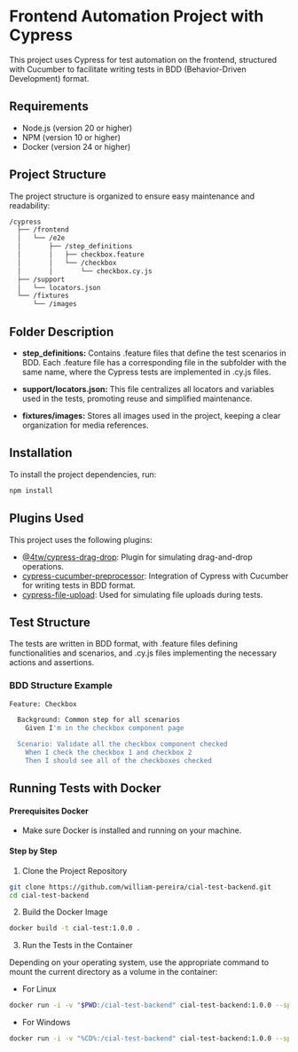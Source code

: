 # Frontend Automation Project with Cypress

This project uses Cypress for test automation on the frontend, structured with Cucumber to facilitate writing tests in BDD (Behavior-Driven Development) format.

## Requirements

- Node.js (version 20 or higher)
- NPM (version 10 or higher)
- Docker (version 24 or higher)

## Project Structure

The project structure is organized to ensure easy maintenance and readability:

~~~bash
/cypress
  ├── /frontend
  │   └── /e2e
  │       ├── /step_definitions
  │       │   ├── checkbox.feature
  │       │   └── /checkbox
  │       │       └── checkbox.cy.js
  ├── /support
  │   └── locators.json
  └── /fixtures
      └── /images
~~~

## Folder Description

- **step_definitions:** Contains .feature files that define the test scenarios in BDD. Each .feature file has a corresponding file in the subfolder with the same name, where the Cypress tests are implemented in .cy.js files.

- **support/locators.json:** This file centralizes all locators and variables used in the tests, promoting reuse and simplified maintenance.

- **fixtures/images:** Stores all images used in the project, keeping a clear organization for media references.

## Installation

To install the project dependencies, run:

~~~bash
npm install
~~~

## Plugins Used

This project uses the following plugins:

- [@4tw/cypress-drag-drop](https://www.npmjs.com/package/@4tw/cypress-drag-drop): Plugin for simulating drag-and-drop operations.
- [cypress-cucumber-preprocessor](https://www.npmjs.com/package/cypress-cucumber-preprocessor): Integration of Cypress with Cucumber for writing tests in BDD format.
- [cypress-file-upload](https://www.npmjs.com/package/cypress-file-upload): Used for simulating file uploads during tests.

## Test Structure
The tests are written in BDD format, with .feature files defining functionalities and scenarios, and .cy.js files implementing the necessary actions and assertions.

### BDD Structure Example

~~~bash
Feature: Checkbox

  Background: Common step for all scenarios
    Given I'm in the checkbox component page

  Scenario: Validate all the checkbox component checked
    When I check the checkbox 1 and checkbox 2
    Then I should see all of the checkboxes checked
~~~


## Running Tests with Docker

#### Prerequisites Docker

- Make sure Docker is installed and running on your machine.

#### Step by Step

1. Clone the Project Repository

  ~~~bash
  git clone https://github.com/william-pereira/cial-test-backend.git
  cd cial-test-backend
  ~~~

2. Build the Docker Image

  ~~~bash
  docker build -t cial-test:1.0.0 .
  ~~~

3. Run the Tests in the Container

Depending on your operating system, use the appropriate command to mount the current directory as a volume in the container:

- For Linux 

~~~bash
docker run -i -v "$PWD:/cial-test-backend" cial-test-backend:1.0.0 --spec "/cial-test/cypress/e2e/DeviceService/*.js
~~~

- For Windows

~~~bash
docker run -i -v "%CD%:/cial-test-backend" cial-test-backend:1.0.0 --spec "/cial-test/cypress/e2e/DeviceService/*.js
~~~
